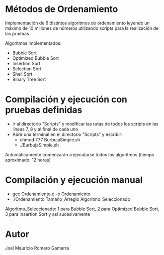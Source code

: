 # Métodos de Ordenamiento

Implementación de 6 distintos algoritmos de ordenamiento leyendo un máximo de 10 millones de números utilizando scripts para la realización de las pruebas

Algoritmos implementados:

- Bubble Sort
- Optimized Bubble Sort
- Insertion Sort
- Selection Sort
- Shell Sort
- Binary Tree Sort

# Compilación y ejecución con pruebas definidas

- Ir al directorio "Scripts" y modificar las rutas de todos los scripts en las líneas 7, 8 y al final de cada uno
- Abrir una terminal en el directorio "Scripts" y escribir:
  - chmod 777 BurbujaSimple.sh
  - ./BurbujaSimple.sh

Automáticamente comenzarán a ejecutarse todos los algoritmos (tiempo aproximado: 12 horas)

# Compilación y ejecución manual

- gcc Ordenamiento.c -o Ordenamiento
- ./Ordenamiento Tamaño_Arreglo Algoritmo_Seleccionado

Algoritmo_Seleccionado: 1 para Bubble Sort, 2 para Optimized Bubble Sort, 3 para Insertion Sort y así sucesivamente

# Autor

Joel Mauricio Romero Gamarra
